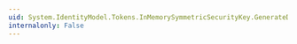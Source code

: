 ```yaml
---
uid: System.IdentityModel.Tokens.InMemorySymmetricSecurityKey.GenerateDerivedKey(System.String,System.Byte[],System.Byte[],System.Int32,System.Int32)
internalonly: False
---
```

